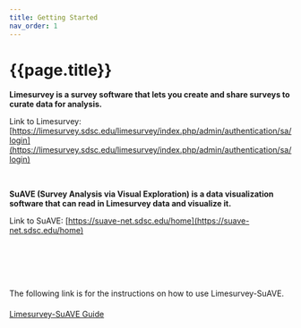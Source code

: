 ```yaml
---
title: Getting Started
nav_order: 1
---
```


# {{page.title}}

**Limesurvey is a survey software that lets you create and share surveys to curate data for analysis.**

Link to Limesurvey: [https://limesurvey.sdsc.edu/limesurvey/index.php/admin/authentication/sa/login](https://limesurvey.sdsc.edu/limesurvey/index.php/admin/authentication/sa/login)

<br>

**SuAVE (Survey Analysis via Visual Exploration) is a data visualization software that can read in Limesurvey data and visualize it.**

Link to SuAVE: [https://suave-net.sdsc.edu/home](https://suave-net.sdsc.edu/home)

<br><br>
<br><br>

The following link is for the instructions on how to use Limesurvey-SuAVE.

<div class="button-container" style="display: flex; align-items: center;margin-top: 20px;">
   <div class="arrow-container">
      <div class="button green">
         <a href="https://suave-ucsd.github.io/limesurvey_documentation/step-by-step_layout.html">Limesurvey-SuAVE Guide</a>
      </div>
   </div>
</div>
